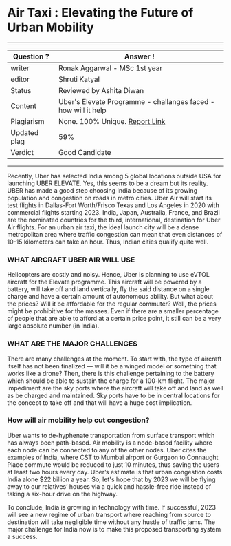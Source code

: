 # Air Taxi : Elevating the Future of Urban Mobility

---

| Question ?   | Answer !                                                              |
| ------------ | --------------------------------------------------------------------- |
| writer       | Ronak Aggarwal - MSc 1st year                                         |
| editor       | Shruti Katyal                                                         |
| Status       | Reviewed by Ashita Diwan                                              |
| Content      | Uber's Elevate Programme - challanges faced - how will it help        |
| Plagiarism   | None. 100% Unique. [Report Link](./plag-reports/plag-air-taxi-v1.pdf) |
| Updated plag | 59%                                                                   |
| Verdict      | Good Candidate                                                        |

---

Recently, Uber has selected India among 5 global locations outside USA for launching UBER ELEVATE. Yes, this seems to be a dream but its reality. UBER has made a good step choosing India because of its growing population and congestion on roads in metro cities. Uber Air will start its test flights in Dallas-Fort Worth/Frisco Texas and Los Angeles in 2020 with commercial flights starting 2023. India, Japan, Australia, France, and Brazil are the nominated countries for the third, international, destination for Uber Air flights. For an urban air taxi, the ideal launch city will be a dense metropolitan area where traffic congestion can mean that even distances of 10-15 kilometers can take an hour. Thus, Indian cities qualify quite well.

### WHAT AIRCRAFT UBER AIR WILL USE

Helicopters are costly and noisy. Hence, Uber is planning to use eVTOL aircraft for the Elevate programme. This aircraft will be powered by a battery, will take off and land vertically, fly the said distance on a single charge and have a certain amount of autonomous ability.
But what about the prices? Will it be affordable for the regular commuter?
Well, the prices might be prohibitive for the masses. Even if there are a smaller percentage of people that are able to afford at a certain price point, it still can be a very large absolute number (in India).

### WHAT ARE THE MAJOR CHALLENGES

There are many challenges at the moment. To start with, the type of aircraft itself has not been finalized — will it be a winged model or something that works like a drone? Then, there is this challenge pertaining to the battery which should be able to sustain the charge for a 100-km flight. The major impediment are the sky ports where the aircraft will take off and land as well as be charged and maintained. Sky ports have to be in central locations for the concept to take off and that will have a huge cost implication.

### How will air mobility help cut congestion?

Uber wants to de-hyphenate transportation from surface transport which has always been path-based. Air mobility is a node-based facility where each node can be connected to any of the other nodes. Uber cites the examples of India, where CST to Mumbai airport or Gurgaon to Connaught Place commute would be reduced to just 10 minutes, thus saving the users at least two hours every day. Uber’s estimate is that urban congestion costs India alone \$22 billion a year. So, let's hope that by 2023 we will be flying away to our relatives’ houses via a quick and hassle-free ride instead of taking a six-hour drive on the highway.

To conclude, India is growing in technology with time. If successful, 2023 will see a new regime of urban transport where reaching from source to destination will take negligible time without any hustle of traffic jams. The major challenge for India now is to make this proposed transporting system a success.
